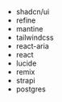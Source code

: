 - shadcn/ui
- refine
- mantine
- tailwindcss
- react-aria
- react
- lucide
- remix
- strapi
- postgres
